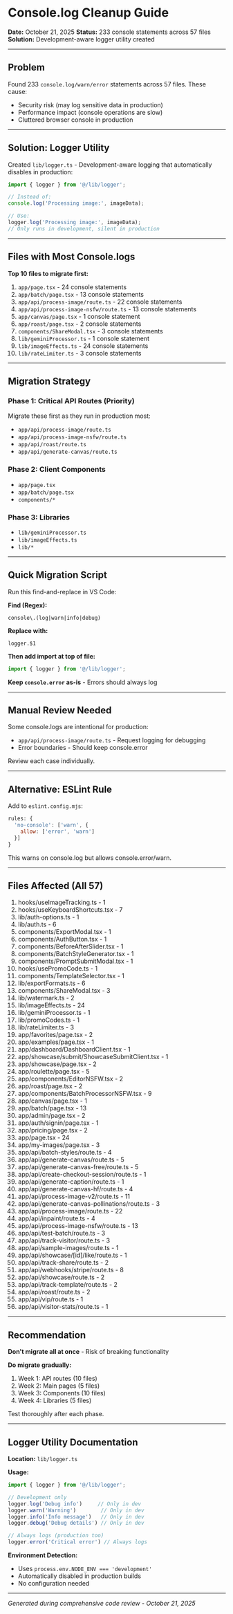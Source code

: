 # Console.log Cleanup Guide

**Date:** October 21, 2025
**Status:** 233 console statements across 57 files
**Solution:** Development-aware logger utility created

---

## Problem

Found 233 `console.log/warn/error` statements across 57 files. These cause:
- Security risk (may log sensitive data in production)
- Performance impact (console operations are slow)
- Cluttered browser console in production

---

## Solution: Logger Utility

Created `lib/logger.ts` - Development-aware logging that automatically disables in production:

```typescript
import { logger } from '@/lib/logger';

// Instead of:
console.log('Processing image:', imageData);

// Use:
logger.log('Processing image:', imageData);
// Only runs in development, silent in production
```

---

## Files with Most Console.logs

**Top 10 files to migrate first:**

1. `app/page.tsx` - 24 console statements
2. `app/batch/page.tsx` - 13 console statements
3. `app/api/process-image/route.ts` - 22 console statements
4. `app/api/process-image-nsfw/route.ts` - 13 console statements
5. `app/canvas/page.tsx` - 1 console statement
6. `app/roast/page.tsx` - 2 console statements
7. `components/ShareModal.tsx` - 3 console statements
8. `lib/geminiProcessor.ts` - 1 console statement
9. `lib/imageEffects.ts` - 24 console statements
10. `lib/rateLimiter.ts` - 3 console statements

---

## Migration Strategy

### Phase 1: Critical API Routes (Priority)
Migrate these first as they run in production most:
- `app/api/process-image/route.ts`
- `app/api/process-image-nsfw/route.ts`
- `app/api/roast/route.ts`
- `app/api/generate-canvas/route.ts`

### Phase 2: Client Components
- `app/page.tsx`
- `app/batch/page.tsx`
- `components/*`

### Phase 3: Libraries
- `lib/geminiProcessor.ts`
- `lib/imageEffects.ts`
- `lib/*`

---

## Quick Migration Script

Run this find-and-replace in VS Code:

**Find (Regex):**
```
console\.(log|warn|info|debug)
```

**Replace with:**
```
logger.$1
```

**Then add import at top of file:**
```typescript
import { logger } from '@/lib/logger';
```

**Keep `console.error` as-is** - Errors should always log

---

## Manual Review Needed

Some console.logs are intentional for production:
- `app/api/process-image/route.ts` - Request logging for debugging
- Error boundaries - Should keep console.error

Review each case individually.

---

## Alternative: ESLint Rule

Add to `eslint.config.mjs`:

```javascript
rules: {
  'no-console': ['warn', {
    allow: ['error', 'warn']
  }]
}
```

This warns on console.log but allows console.error/warn.

---

## Files Affected (All 57)

1. hooks/useImageTracking.ts - 1
2. hooks/useKeyboardShortcuts.tsx - 7
3. lib/auth-options.ts - 1
4. lib/auth.ts - 6
5. components/ExportModal.tsx - 1
6. components/AuthButton.tsx - 1
7. components/BeforeAfterSlider.tsx - 1
8. components/BatchStyleGenerator.tsx - 1
9. components/PromptSubmitModal.tsx - 1
10. hooks/usePromoCode.ts - 1
11. components/TemplateSelector.tsx - 1
12. lib/exportFormats.ts - 6
13. components/ShareModal.tsx - 3
14. lib/watermark.ts - 2
15. lib/imageEffects.ts - 24
16. lib/geminiProcessor.ts - 1
17. lib/promoCodes.ts - 1
18. lib/rateLimiter.ts - 3
19. app/favorites/page.tsx - 2
20. app/examples/page.tsx - 1
21. app/dashboard/DashboardClient.tsx - 1
22. app/showcase/submit/ShowcaseSubmitClient.tsx - 1
23. app/showcase/page.tsx - 2
24. app/roulette/page.tsx - 5
25. app/components/EditorNSFW.tsx - 2
26. app/roast/page.tsx - 2
27. app/components/BatchProcessorNSFW.tsx - 9
28. app/canvas/page.tsx - 1
29. app/batch/page.tsx - 13
30. app/admin/page.tsx - 2
31. app/auth/signin/page.tsx - 1
32. app/pricing/page.tsx - 2
33. app/page.tsx - 24
34. app/my-images/page.tsx - 3
35. app/api/batch-styles/route.ts - 4
36. app/api/generate-canvas/route.ts - 5
37. app/api/generate-canvas-free/route.ts - 5
38. app/api/create-checkout-session/route.ts - 1
39. app/api/generate-caption/route.ts - 1
40. app/api/generate-canvas-hf/route.ts - 4
41. app/api/process-image-v2/route.ts - 11
42. app/api/generate-canvas-pollinations/route.ts - 3
43. app/api/process-image/route.ts - 22
44. app/api/inpaint/route.ts - 4
45. app/api/process-image-nsfw/route.ts - 13
46. app/api/test-batch/route.ts - 3
47. app/api/track-visitor/route.ts - 3
48. app/api/sample-images/route.ts - 1
49. app/api/showcase/[id]/like/route.ts - 1
50. app/api/track-share/route.ts - 2
51. app/api/webhooks/stripe/route.ts - 8
52. app/api/showcase/route.ts - 2
53. app/api/track-template/route.ts - 2
54. app/api/roast/route.ts - 2
55. app/api/vip/route.ts - 1
56. app/api/visitor-stats/route.ts - 1

---

## Recommendation

**Don't migrate all at once** - Risk of breaking functionality

**Do migrate gradually:**
1. Week 1: API routes (10 files)
2. Week 2: Main pages (5 files)
3. Week 3: Components (10 files)
4. Week 4: Libraries (5 files)

Test thoroughly after each phase.

---

## Logger Utility Documentation

**Location:** `lib/logger.ts`

**Usage:**
```typescript
import { logger } from '@/lib/logger';

// Development only
logger.log('Debug info')     // Only in dev
logger.warn('Warning')        // Only in dev
logger.info('Info message')   // Only in dev
logger.debug('Debug details') // Only in dev

// Always logs (production too)
logger.error('Critical error') // Always logs
```

**Environment Detection:**
- Uses `process.env.NODE_ENV === 'development'`
- Automatically disabled in production builds
- No configuration needed

---

*Generated during comprehensive code review - October 21, 2025*
